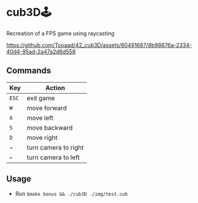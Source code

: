 # cub3D🕹️
Recreation of a FPS game using raycasting

https://github.com/Tooaad/42_cub3D/assets/60491687/8b98676a-2334-40d4-95ad-2a47a2d6d558

## Commands

| Key   | Action |
| ------------ | ------------ |
| `ESC` | exit game |
| `W` | move forward |
| `A` | move left |
| `S` | move backward |
| `D` | move right |
| `→` | turn camera to right |
| `←` | turn camera to left |


## Usage
- Run `$make bonus && ./cub3D ./img/test.cub`

